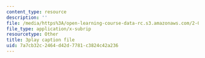 ```yaml
---
content_type: resource
description: ''
file: /media/https%3A/open-learning-course-data-rc.s3.amazonaws.com/2-003sc-engineering-dynamics-fall-2011/7a7cb32c2464d42d7781c3824c42a236_zlbbbA5Uuu8.srt
file_type: application/x-subrip
resourcetype: Other
title: 3play caption file
uid: 7a7cb32c-2464-d42d-7781-c3824c42a236
---
```

